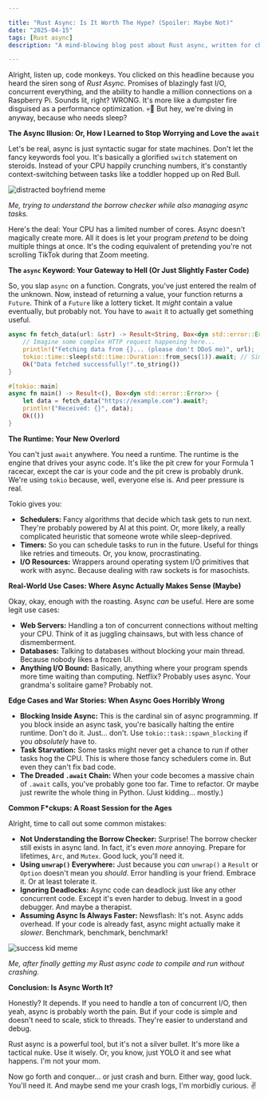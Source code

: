 ```yaml
---

title: "Rust Async: Is It Worth The Hype? (Spoiler: Maybe Not)"
date: "2025-04-15"
tags: [Rust async]
description: "A mind-blowing blog post about Rust async, written for chaotic Gen Z engineers."

---
```


Alright, listen up, code monkeys. You clicked on this headline because you heard the siren song of *Rust Async*. Promises of blazingly fast I/O, concurrent everything, and the ability to handle a million connections on a Raspberry Pi. Sounds lit, right? WRONG. It's more like a dumpster fire disguised as a performance optimization. 💀🙏 But hey, we're diving in anyway, because who needs sleep?

**The Async Illusion: Or, How I Learned to Stop Worrying and Love the `await`**

Let's be real, async is just syntactic sugar for state machines. Don't let the fancy keywords fool you. It's basically a glorified `switch` statement on steroids. Instead of your CPU happily crunching numbers, it's constantly context-switching between tasks like a toddler hopped up on Red Bull.

![distracted boyfriend meme](https://i.kym-cdn.com/photos/images/newsfeed/001/434/040/7e2.jpg)

*Me, trying to understand the borrow checker while also managing async tasks.*

Here's the deal: Your CPU has a limited number of cores. Async doesn't magically create more. All it does is let your program *pretend* to be doing multiple things at once. It's the coding equivalent of pretending you're not scrolling TikTok during that Zoom meeting.

**The `async` Keyword: Your Gateway to Hell (Or Just Slightly Faster Code)**

So, you slap `async` on a function. Congrats, you've just entered the realm of the unknown. Now, instead of returning a value, your function returns a `Future`. Think of a `Future` like a lottery ticket. It *might* contain a value eventually, but probably not. You have to `await` it to actually get something useful.

```rust
async fn fetch_data(url: &str) -> Result<String, Box<dyn std::error::Error>> {
    // Imagine some complex HTTP request happening here...
    println!("Fetching data from {}... (please don't DDoS me)", url);
    tokio::time::sleep(std::time::Duration::from_secs(1)).await; // Simulate network delay
    Ok("Data fetched successfully!".to_string())
}

#[tokio::main]
async fn main() -> Result<(), Box<dyn std::error::Error>> {
    let data = fetch_data("https://example.com").await?;
    println!("Received: {}", data);
    Ok(())
}
```

**The Runtime: Your New Overlord**

You can't just `await` anywhere. You need a runtime. The runtime is the engine that drives your async code. It's like the pit crew for your Formula 1 racecar, except the car is your code and the pit crew is probably drunk. We're using `tokio` because, well, everyone else is. And peer pressure is real.

Tokio gives you:

*   **Schedulers:** Fancy algorithms that decide which task gets to run next. They're probably powered by AI at this point. Or, more likely, a really complicated heuristic that someone wrote while sleep-deprived.
*   **Timers:** So you can schedule tasks to run in the future. Useful for things like retries and timeouts. Or, you know, procrastinating.
*   **I/O Resources:** Wrappers around operating system I/O primitives that work with async. Because dealing with raw sockets is for masochists.

**Real-World Use Cases: Where Async Actually Makes Sense (Maybe)**

Okay, okay, enough with the roasting. Async *can* be useful. Here are some legit use cases:

*   **Web Servers:** Handling a ton of concurrent connections without melting your CPU. Think of it as juggling chainsaws, but with less chance of dismemberment.
*   **Databases:** Talking to databases without blocking your main thread. Because nobody likes a frozen UI.
*   **Anything I/O Bound:** Basically, anything where your program spends more time waiting than computing. Netflix? Probably uses async. Your grandma's solitaire game? Probably not.

**Edge Cases and War Stories: When Async Goes Horribly Wrong**

*   **Blocking Inside Async:** This is the cardinal sin of async programming. If you block inside an async task, you're basically halting the entire runtime. Don't do it. Just… don't. Use `tokio::task::spawn_blocking` if you *absolutely* have to.
*   **Task Starvation:** Some tasks might never get a chance to run if other tasks hog the CPU. This is where those fancy schedulers come in. But even they can't fix bad code.
*   **The Dreaded `.await` Chain:** When your code becomes a massive chain of `.await` calls, you've probably gone too far. Time to refactor. Or maybe just rewrite the whole thing in Python. (Just kidding... mostly.)

**Common F*ckups: A Roast Session for the Ages**

Alright, time to call out some common mistakes:

*   **Not Understanding the Borrow Checker:** Surprise! The borrow checker still exists in async land. In fact, it's even *more* annoying. Prepare for lifetimes, `Arc`, and `Mutex`. Good luck, you'll need it.
*   **Using `unwrap()` Everywhere:** Just because you *can* `unwrap()` a `Result` or `Option` doesn't mean you *should*. Error handling is your friend. Embrace it. Or at least tolerate it.
*   **Ignoring Deadlocks:** Async code can deadlock just like any other concurrent code. Except it's even harder to debug. Invest in a good debugger. And maybe a therapist.
*   **Assuming Async Is Always Faster:** Newsflash: It's not. Async adds overhead. If your code is already fast, async might actually make it *slower*. Benchmark, benchmark, benchmark!

![success kid meme](https://i.kym-cdn.com/photos/images/newsfeed/000/212/008/1323715187011.jpg)

*Me, after finally getting my Rust async code to compile and run without crashing.*

**Conclusion: Is Async Worth It?**

Honestly? It depends. If you need to handle a ton of concurrent I/O, then yeah, async is probably worth the pain. But if your code is simple and doesn't need to scale, stick to threads. They're easier to understand and debug.

Rust async is a powerful tool, but it's not a silver bullet. It's more like a tactical nuke. Use it wisely. Or, you know, just YOLO it and see what happens. I'm not your mom.

Now go forth and conquer... or just crash and burn. Either way, good luck. You'll need it. And maybe send me your crash logs, I'm morbidly curious. ✌️
